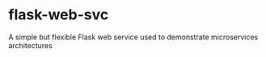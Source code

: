 # flask-web-svc
A simple but flexible Flask web service used to demonstrate microservices architectures
